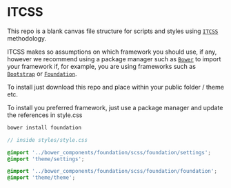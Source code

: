 # ITCSS

This repo is a blank canvas file structure for scripts and styles using [```ITCSS```](https://www.xfive.co/blog/itcss-scalable-maintainable-css-architecture/) methodology. 

ITCSS makes so assumptions on which framework you should use, if any, however we recommend using a package manager such as [```Bower```](https://bower.io/) to import your framework if, for example, you are using frameworks such as [```Bootstrap```](http://getbootstrap.com/) or [```Foundation```](http://foundation.zurb.com/).

To install just download this repo and place within your public folder / theme etc.

To install you preferred framework, just use a package manager and update the references in style.css

```php
bower install foundation
```

```scss
// inside styles/style.css

@import '../bower_components/foundation/scss/foundation/settings';
@import 'theme/settings'; 

@import '../bower_components/foundation/scss/foundation/foundation';
@import 'theme/theme';
```
